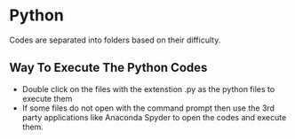 # Python
Codes are separated into folders based on their difficulty. 

## Way To Execute The Python Codes
* Double click on the files with the extenstion .py as the python files to execute them
* If some files do not open with the command prompt then use the 3rd party applications like Anaconda Spyder to open the codes and execute them.

